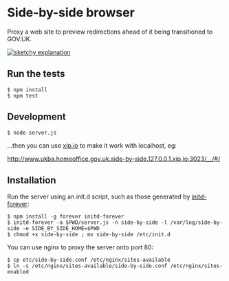 # Side-by-side browser

Proxy a web site to preview redirections ahead of it being transitioned to GOV.UK.

[![sketchy explanation](http://farm3.staticflickr.com/2831/12187616853_d4b6008b5f_z.jpg "sketchy explanation")](http://www.flickr.com/photos/psd/12187616853)

## Run the tests

    $ npm install
    $ npm test

## Development

    $ node server.js

...then you can use [xip.io](http://xip.io/) to make it work with localhost, eg:

http://www.ukba.homeoffice.gov.uk.side-by-side.127.0.0.1.xip.io:3023/__/#/

## Installation

Run the server using an init.d script, such as those generated by [initd-forever](https://npmjs.org/package/initd-forever):

    $ npm install -g forever initd-forever
    $ initd-forever -a $PWD/server.js -n side-by-side -l /var/log/side-by-side -e SIDE_BY_SIDE_HOME=$PWD 
    $ chmod +x side-by-side ; mv side-by-side /etc/init.d

You can use nginx to proxy the server onto port 80:

    $ cp etc/side-by-side.conf /etc/nginx/sites-available
    $ ln -s /etc/nginx/sites-available/side-by-side.conf /etc/nginx/sites-enabled
